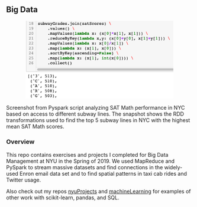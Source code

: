 ## Big Data

<p align="center">
  <img src="data/spark_sample.png" width="400">
</p>

Screenshot from Pyspark script analyzing SAT Math performance in NYC based on access to different subway lines. The snapshot shows the RDD transformations used to find the top 5 subway lines in NYC with the highest mean SAT Math scores.

### Overview

This repo contains exercises and projects I completed for Big Data Management at NYU in the Spring of 2019. We used MapReduce and PySpark to stream massive datasets and find connections in the widely-used Enron email data set and to find spatial patterns in taxi cab rides and Twitter usage.

Also check out my repos [nyuProjects](https://github.com/seeess1/nyuProjects "nyuProjects") and [machineLearning](https://github.com/seeess1/machineLearning "machineLearning") for examples of other work with scikit-learn, pandas, and SQL.